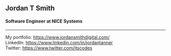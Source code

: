 ## Jordan T Smith

#### Software Engineer at NICE Systems
---

My portfolio: https://www.jordansmithdigital.com/ <br>
LinkedIn: https://www.linkedin.com/in/jordantanner <br>
Twitter: https://www.twitter.com/jtscodes <br>
<br>
